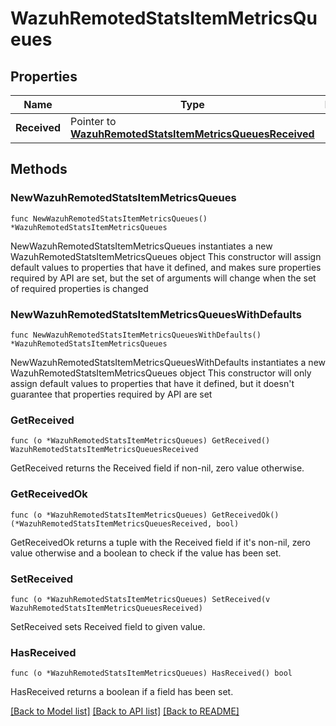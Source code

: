 # WazuhRemotedStatsItemMetricsQueues

## Properties

Name | Type | Description | Notes
------------ | ------------- | ------------- | -------------
**Received** | Pointer to [**WazuhRemotedStatsItemMetricsQueuesReceived**](WazuhRemotedStatsItemMetricsQueuesReceived.md) |  | [optional] 

## Methods

### NewWazuhRemotedStatsItemMetricsQueues

`func NewWazuhRemotedStatsItemMetricsQueues() *WazuhRemotedStatsItemMetricsQueues`

NewWazuhRemotedStatsItemMetricsQueues instantiates a new WazuhRemotedStatsItemMetricsQueues object
This constructor will assign default values to properties that have it defined,
and makes sure properties required by API are set, but the set of arguments
will change when the set of required properties is changed

### NewWazuhRemotedStatsItemMetricsQueuesWithDefaults

`func NewWazuhRemotedStatsItemMetricsQueuesWithDefaults() *WazuhRemotedStatsItemMetricsQueues`

NewWazuhRemotedStatsItemMetricsQueuesWithDefaults instantiates a new WazuhRemotedStatsItemMetricsQueues object
This constructor will only assign default values to properties that have it defined,
but it doesn't guarantee that properties required by API are set

### GetReceived

`func (o *WazuhRemotedStatsItemMetricsQueues) GetReceived() WazuhRemotedStatsItemMetricsQueuesReceived`

GetReceived returns the Received field if non-nil, zero value otherwise.

### GetReceivedOk

`func (o *WazuhRemotedStatsItemMetricsQueues) GetReceivedOk() (*WazuhRemotedStatsItemMetricsQueuesReceived, bool)`

GetReceivedOk returns a tuple with the Received field if it's non-nil, zero value otherwise
and a boolean to check if the value has been set.

### SetReceived

`func (o *WazuhRemotedStatsItemMetricsQueues) SetReceived(v WazuhRemotedStatsItemMetricsQueuesReceived)`

SetReceived sets Received field to given value.

### HasReceived

`func (o *WazuhRemotedStatsItemMetricsQueues) HasReceived() bool`

HasReceived returns a boolean if a field has been set.


[[Back to Model list]](../README.md#documentation-for-models) [[Back to API list]](../README.md#documentation-for-api-endpoints) [[Back to README]](../README.md)


